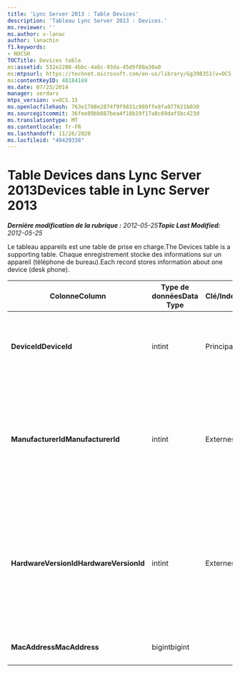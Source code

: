 ```yaml
---
title: 'Lync Server 2013 : Table Devices'
description: 'Tableau Lync Server 2013 : Devices.'
ms.reviewer: ''
ms.author: v-lanac
author: lanachin
f1.keywords:
- NOCSH
TOCTitle: Devices table
ms:assetid: 532e2280-4bbc-4a6c-93da-45d9f80a30a0
ms:mtpsurl: https://technet.microsoft.com/en-us/library/Gg398351(v=OCS.15)
ms:contentKeyID: 48184169
ms.date: 07/23/2014
manager: serdars
mtps_version: v=OCS.15
ms.openlocfilehash: 763e1788e2874f9f9831c089ffe8fa077621b030
ms.sourcegitcommit: 36fee89bb887bea4f18b19f17a8c69daf5bc423d
ms.translationtype: MT
ms.contentlocale: fr-FR
ms.lasthandoff: 11/26/2020
ms.locfileid: "49429338"
---
```

# <a name="devices-table-in-lync-server-2013"></a><span data-ttu-id="0adaf-103">Table Devices dans Lync Server 2013</span><span class="sxs-lookup"><span data-stu-id="0adaf-103">Devices table in Lync Server 2013</span></span>

<div data-xmlns="http://www.w3.org/1999/xhtml">

<div class="topic" data-xmlns="http://www.w3.org/1999/xhtml" data-msxsl="urn:schemas-microsoft-com:xslt" data-cs="https://msdn.microsoft.com/">

<div data-asp="https://msdn2.microsoft.com/asp">



</div>

<div id="mainSection">

<div id="mainBody"><span data-ttu-id="0adaf-104">

<span> </span></span><span class="sxs-lookup"><span data-stu-id="0adaf-104">

<span> </span></span></span>

<span data-ttu-id="0adaf-105">_**Dernière modification de la rubrique :** 2012-05-25_</span><span class="sxs-lookup"><span data-stu-id="0adaf-105">_**Topic Last Modified:** 2012-05-25_</span></span>

<span data-ttu-id="0adaf-106">Le tableau appareils est une table de prise en charge.</span><span class="sxs-lookup"><span data-stu-id="0adaf-106">The Devices table is a supporting table.</span></span> <span data-ttu-id="0adaf-107">Chaque enregistrement stocke des informations sur un appareil (téléphone de bureau).</span><span class="sxs-lookup"><span data-stu-id="0adaf-107">Each record stores information about one device (desk phone).</span></span>


<table>
<colgroup>
<col style="width: 25%" />
<col style="width: 25%" />
<col style="width: 25%" />
<col style="width: 25%" />
</colgroup>
<thead>
<tr class="header">
<th><span data-ttu-id="0adaf-108">Colonne</span><span class="sxs-lookup"><span data-stu-id="0adaf-108">Column</span></span></th>
<th><span data-ttu-id="0adaf-109">Type de données</span><span class="sxs-lookup"><span data-stu-id="0adaf-109">Data Type</span></span></th>
<th><span data-ttu-id="0adaf-110">Clé/Index</span><span class="sxs-lookup"><span data-stu-id="0adaf-110">Key/Index</span></span></th>
<th><span data-ttu-id="0adaf-111">Détails</span><span class="sxs-lookup"><span data-stu-id="0adaf-111">Details</span></span></th>
</tr>
</thead>
<tbody>
<tr class="odd">
<td><p><span data-ttu-id="0adaf-112"><strong>DeviceId</strong></span><span class="sxs-lookup"><span data-stu-id="0adaf-112"><strong>DeviceId</strong></span></span></p></td>
<td><p><span data-ttu-id="0adaf-113">int</span><span class="sxs-lookup"><span data-stu-id="0adaf-113">int</span></span></p></td>
<td><p><span data-ttu-id="0adaf-114">Principal</span><span class="sxs-lookup"><span data-stu-id="0adaf-114">Primary</span></span></p></td>
<td><p><span data-ttu-id="0adaf-115">Numéro unique identifiant cette version matérielle.</span><span class="sxs-lookup"><span data-stu-id="0adaf-115">Unique number identifying this hardware version.</span></span></p></td>
</tr>
<tr class="even">
<td><p><span data-ttu-id="0adaf-116"><strong>ManufacturerId</strong></span><span class="sxs-lookup"><span data-stu-id="0adaf-116"><strong>ManufacturerId</strong></span></span></p></td>
<td><p><span data-ttu-id="0adaf-117">int</span><span class="sxs-lookup"><span data-stu-id="0adaf-117">int</span></span></p></td>
<td><p><span data-ttu-id="0adaf-118">Externes</span><span class="sxs-lookup"><span data-stu-id="0adaf-118">Foreign</span></span></p></td>
<td><p><span data-ttu-id="0adaf-119">Fabricant de cet appareil.</span><span class="sxs-lookup"><span data-stu-id="0adaf-119">Manufacturer of this device.</span></span> <span data-ttu-id="0adaf-120">Pour plus d’informations, reportez-vous <a href="lync-server-2013-manufacturers-table.md">à la table fabricants dans Lync Server 2013</a> .</span><span class="sxs-lookup"><span data-stu-id="0adaf-120">See the <a href="lync-server-2013-manufacturers-table.md">Manufacturers table in Lync Server 2013</a> for more information.</span></span></p></td>
</tr>
<tr class="odd">
<td><p><span data-ttu-id="0adaf-121"><strong>HardwareVersionId</strong></span><span class="sxs-lookup"><span data-stu-id="0adaf-121"><strong>HardwareVersionId</strong></span></span></p></td>
<td><p><span data-ttu-id="0adaf-122">int</span><span class="sxs-lookup"><span data-stu-id="0adaf-122">int</span></span></p></td>
<td><p><span data-ttu-id="0adaf-123">Externes</span><span class="sxs-lookup"><span data-stu-id="0adaf-123">Foreign</span></span></p></td>
<td><p><span data-ttu-id="0adaf-124">Version matérielle de cet appareil.</span><span class="sxs-lookup"><span data-stu-id="0adaf-124">Hardware version of this device.</span></span> <span data-ttu-id="0adaf-125">Pour plus d’informations, voir la <a href="lync-server-2013-hardwareversions-table.md">table HardwareVersions dans Lync Server 2013</a> .</span><span class="sxs-lookup"><span data-stu-id="0adaf-125">See the <a href="lync-server-2013-hardwareversions-table.md">HardwareVersions table in Lync Server 2013</a> for more information.</span></span></p></td>
</tr>
<tr class="even">
<td><p><span data-ttu-id="0adaf-126"><strong>MacAddress</strong></span><span class="sxs-lookup"><span data-stu-id="0adaf-126"><strong>MacAddress</strong></span></span></p></td>
<td><p><span data-ttu-id="0adaf-127">bigint</span><span class="sxs-lookup"><span data-stu-id="0adaf-127">bigint</span></span></p></td>
<td></td>
<td><p><span data-ttu-id="0adaf-128">Adresse MAC</span><span class="sxs-lookup"><span data-stu-id="0adaf-128">MAC Address</span></span></p></td>
</tr>
</tbody>
</table><span data-ttu-id="0adaf-129">


</div>

<span> </span>

</div>

</div>

</span><span class="sxs-lookup"><span data-stu-id="0adaf-129">


</div>

<span> </span>

</div>

</div>

</span></span></div>

